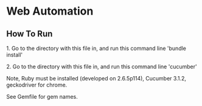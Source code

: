 <h1>Web Automation</h1>

<h2>How To Run</h2>
<p>1. Go to the directory with this file in, and run this command line 'bundle install'</p>
<p>2. Go to the directory with this file in, and run this command line 'cucumber'</p>

<p>Note, Ruby must be installed (developed on 2.6.5p114), Cucumber 3.1.2, geckodriver for chrome.</p>
<p>See Gemfile for gem names.</p>

